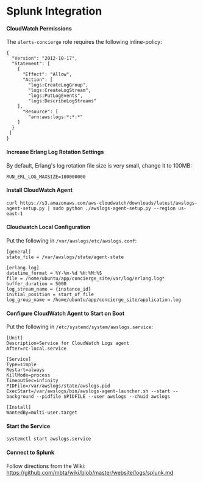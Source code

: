 # Splunk Integration

#### CloudWatch Permissions

The `alerts-concierge` role requires the following inline-policy:

```
{
  "Version": "2012-10-17",
  "Statement": [
    {
      "Effect": "Allow",
      "Action": [
        "logs:CreateLogGroup",
        "logs:CreateLogStream",
        "logs:PutLogEvents",
        "logs:DescribeLogStreams"
    ],
      "Resource": [
        "arn:aws:logs:*:*:*"
    ]
  }
 ]
}
```

#### Increase Erlang Log Rotation Settings

By default, Erlang's log rotation file size is very small, change it to 100MB:

```
RUN_ERL_LOG_MAXSIZE=100000000
```

#### Install CloudWatch Agent

```
curl https://s3.amazonaws.com/aws-cloudwatch/downloads/latest/awslogs-agent-setup.py | sudo python ./awslogs-agent-setup.py --region us-east-1
```

#### Cloudwatch Local Configuration

Put the following in `/var/awslogs/etc/awslogs.conf`:

```
[general]
state_file = /var/awslogs/state/agent-state

[erlang.log]
datetime_format = %Y-%m-%d %H:%M:%S
file = /home/ubuntu/app/concierge_site/var/log/erlang.log*
buffer_duration = 5000
log_stream_name = {instance_id}
initial_position = start_of_file
log_group_name = /home/ubuntu/app/concierge_site/application.log
```

#### Configure CloudWatch Agent to Start on Boot

Put the following in `/etc/systemd/system/awslogs.service`:

```
[Unit]
Description=Service for CloudWatch Logs agent
After=rc-local.service

[Service]
Type=simple
Restart=always
KillMode=process
TimeoutSec=infinity
PIDFile=/var/awslogs/state/awslogs.pid
ExecStart=/var/awslogs/bin/awslogs-agent-launcher.sh --start --background --pidfile $PIDFILE --user awslogs --chuid awslogs

[Install]
WantedBy=multi-user.target
```

#### Start the Service

```
systemctl start awslogs.service
```

#### Connect to Splunk

Follow directions from the Wiki: https://github.com/mbta/wiki/blob/master/website/logs/splunk.md
